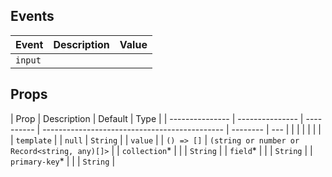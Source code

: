## Events

| Event   | Description | Value |
| ------- | ----------- | ----- |
| `input` |             |       |

## Props

| Prop            | Description     | Default    | Type                                          |
| --------------- | --------------- | ---------- | --------------------------------------------- | -------- | --- |
| <!--            | `collection`\*  |            |                                               | `String` | --> |
| <!--            | `field`\*       |            |                                               | `String` | --> |
| <!--            | `primary-key`\* |            |                                               | `String` | --> |
| `template`      |                 | `null`     | `String`                                      |
| `value`         |                 | `() => []` | `(string or number or Record<string, any)[]>` |
| `collection`\*  |                 |            | `String`                                      |
| `field`\*       |                 |            | `String`                                      |
| `primary-key`\* |                 |            | `String`                                      |
